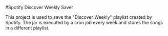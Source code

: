 #Spotify Discover Weekly Saver

This project is used to save the "Discover Weekly" playlist created by Spotify. 
The jar is executed by a cron job every week and stores the songs in a different playlist.


